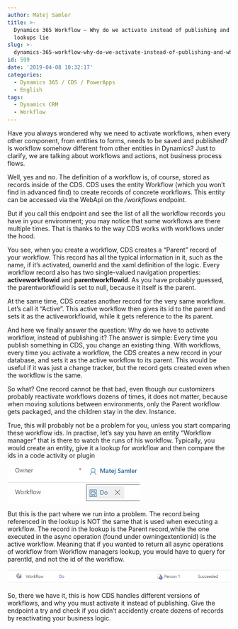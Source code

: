 ```yaml
---
author: Matej Samler
title: >-
  Dynamics 365 Workflow – Why do we activate instead of publishing and why
  lookups lie
slug: >-
  dynamics-365-workflow-why-do-we-activate-instead-of-publishing-and-why-lookups-lie
id: 599
date: '2019-04-08 10:32:17'
categories:
  - Dynamics 365 / CDS / PowerApps
  - English
tags:
  - Dynamics CRM
  - Workflow
---
```


Have you always wondered why we need to activate workflows, when every other component, from entities to forms, needs to be saved and published? Is workflow somehow different from other entities in Dynamics? Just to clarify, we are talking about workflows and actions, not business process flows.

Well, yes and no. The definition of a workflow is, of course, stored as records inside of the CDS. CDS uses the entity Workflow (which you won’t find in advanced find) to create records of concrete workflows. This entity can be accessed via the WebApi on the _/workflows_ endpoint.

But if you call this endpoint and see the list of all the workflow records you have in your environment; you may notice that some workflows are there multiple times. That is thanks to the way CDS works with workflows under the hood.

You see, when you create a workflow, CDS creates a “Parent” record of your workflow. This record has all the typical information in it, such as the name, if it’s activated, ownerId and the xaml definition of the logic. Every workflow record also has two single-valued navigation properties: **activeworkflowid** and **parentworkflowid**. As you have probably guessed, the parentworkflowid is set to null, because it itself is the parent.

At the same time, CDS creates another record for the very same workflow. Let’s call it “Active”. This active workflow then gives its id to the parent and sets it as the activeworkflowid, while it gets reference to the its parent.

And here we finally answer the question: Why do we have to activate workflow, instead of publishing it? The answer is simple: Every time you publish something in CDS, you change an existing thing. With workflows, every time you activate a workflow, the CDS creates a new record in your database, and sets it as the active workflow to its parent. This would be useful if it was just a change tracker, but the record gets created even when the workflow is the same.

So what? One record cannot be that bad, even though our customizers probably reactivate workflows dozens of times, it does not matter, because when moving solutions between environments, only the Parent workflow gets packaged, and the children stay in the dev. Instance.

True, this will probably not be a problem for you, unless you start comparing these workflow ids. In practise, let’s say you have an entity “Workflow manager” that is there to watch the runs of his workflow. Typically, you would create an entity, give it a lookup for workflow and then compare the ids in a code activity or plugin

![](/uploads/2019/04/workflow-on-form.png)

But this is the part where we run into a problem. The record being referenced in the lookup is NOT the same that is used when executing a workflow. The record in the lookup is the Parent record,while the one executed in the async operation (found under owningextentionid) is the active workflow. Meaning that if you wanted to return all async operations of workflow from Workflow managers lookup, you would have to query for parentId, and not the id of the workflow.

![](/uploads/2019/04/workflow.png)

So, there we have it, this is how CDS handles different versions of workflows, and why you must activate it instead of publishing. Give the endpoint a try and check if you didn’t accidently create dozens of records by reactivating your business logic.